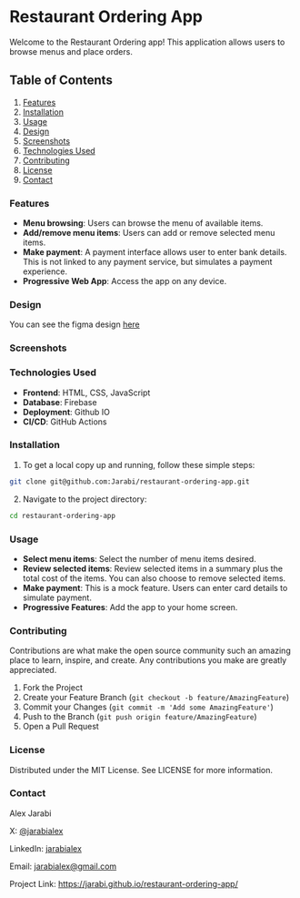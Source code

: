 # Restaurant Ordering App

Welcome to the Restaurant Ordering app! This application allows users to browse menus and place orders.

## Table of Contents

1. [Features](#features)
1. [Installation](#installation)
1. [Usage](#usage)
1. [Design](#design)
1. [Screenshots](#screenshots)
1. [Technologies Used](#technologies-used)
1. [Contributing](#contributing)
1. [License](#license)
1. [Contact](#contact)

### Features

- **Menu browsing**: Users can browse the menu of available items.
- **Add/remove menu items**: Users can add or remove selected menu items.
- **Make payment**: A payment interface allows user to enter bank details. This is not linked to any payment service, but simulates a payment experience.
- **Progressive Web App**: Access the app on any device.

### Design

You can see the figma design [here](https://www.figma.com/design/m8b7xGn7X8acLolmDV2Ahc/Mobile-Restaurant-Menu?node-id=0-1&t=iRtdJbJ67jpB2q8x-1)

### Screenshots


### Technologies Used

- **Frontend**: HTML, CSS, JavaScript
- **Database**: Firebase
- **Deployment**: Github IO
- **CI/CD**: GitHub Actions

### Installation

1. To get a local copy up and running, follow these simple steps:

```bash
git clone git@github.com:Jarabi/restaurant-ordering-app.git
```

2. Navigate to the project directory:

```bash
cd restaurant-ordering-app
```

### Usage

- **Select menu items**: Select the number of menu items desired.
- **Review selected items**: Review selected items in a summary plus the total cost of the items. You can also choose to remove selected items.
- **Make payment**: This is a mock feature. Users can enter card details to simulate payment.
- **Progressive Features**: Add the app to your home screen.

### Contributing

Contributions are what make the open source community such an amazing place to learn, inspire, and create. Any contributions you make are greatly appreciated.

1. Fork the Project
1. Create your Feature Branch (`git checkout -b feature/AmazingFeature`)
1. Commit your Changes (`git commit -m 'Add some AmazingFeature'`)
1. Push to the Branch (`git push origin feature/AmazingFeature`)
1. Open a Pull Request

### License

Distributed under the MIT License. See LICENSE for more information.

### Contact

Alex Jarabi

X: [@jarabialex](https://x.com/jarabialex)

LinkedIn: [jarabialex](https://www.linkedin.com/in/jarabialex/)

Email: jarabialex@gmail.com

Project Link: https://jarabi.github.io/restaurant-ordering-app/


